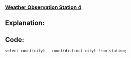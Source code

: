 ### [Weather Observation Station 4](https://www.hackerrank.com/challenges/weather-observation-station-4/problem?isFullScreen=true)

## Explanation:

## Code:
```mysql
select count(city) - count(distinct city) from station;
```
